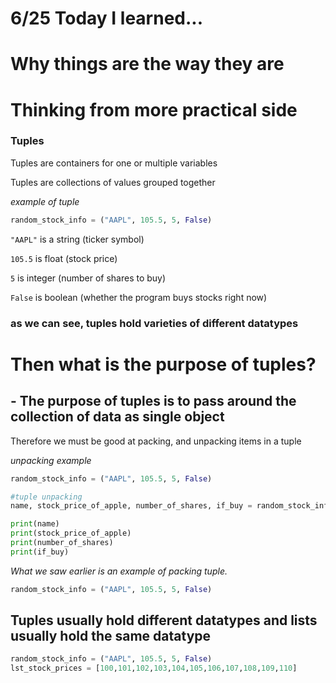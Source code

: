 # 6/25 Today I learned...

# Why things are the way they are

# Thinking from more practical side

### Tuples

Tuples are containers for one or multiple variables

Tuples are collections of values grouped together

<em>example of tuple</em>
```py
random_stock_info = ("AAPL", 105.5, 5, False)
```

`"AAPL"` is a string (ticker symbol)

`105.5` is float (stock price)

`5` is integer (number of shares to buy)

`False` is boolean (whether the program buys stocks right now)

### as we can see, tuples hold varieties of different datatypes

# Then what is the purpose of tuples?

## - The purpose of tuples is to pass around the collection of data as single object

Therefore we must be good at packing, and unpacking items in a tuple

<em>unpacking example</em>
```py
random_stock_info = ("AAPL", 105.5, 5, False)

#tuple unpacking
name, stock_price_of_apple, number_of_shares, if_buy = random_stock_info

print(name)
print(stock_price_of_apple)
print(number_of_shares)
print(if_buy)
```

<em>What we saw earlier is an example of packing tuple.</em>
```py
random_stock_info = ("AAPL", 105.5, 5, False)
```

## Tuples usually hold different datatypes and lists usually hold the same datatype
```py
random_stock_info = ("AAPL", 105.5, 5, False)
lst_stock_prices = [100,101,102,103,104,105,106,107,108,109,110]
```
